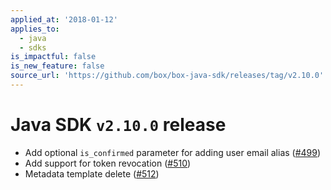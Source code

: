```yaml
---
applied_at: '2018-01-12'
applies_to:
  - java
  - sdks
is_impactful: false
is_new_feature: false
source_url: 'https://github.com/box/box-java-sdk/releases/tag/v2.10.0'
---
```

# Java SDK `v2.10.0` release

* Add optional `is_confirmed` parameter for adding user email alias ([#499](https://github.com/box/box-java-sdk/pull/499))
* Add support for token revocation ([#510](https://github.com/box/box-java-sdk/pull/510))
* Metadata template delete ([#512](https://github.com/box/box-java-sdk/pull/512))
